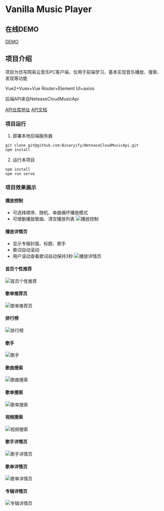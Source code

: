 # Vanilla Music Player

## 在线DEMO
[DEMO](http://101.33.214.39/)

## 项目介绍
项目为仿写网易云音乐PC客户端，仅用于前端学习，基本实现音乐播放、搜索、发现等功能

Vue2+Vuex+Vue Router+Element UI+axios

后端API来自NeteaseCloudMusicApi

[API仓库地址](https://github.com/Binaryify/NeteaseCloudMusicApi) [API文档](https://neteasecloudmusicapi.vercel.app/#/)

### 项目运行
1. 部署本地后端服务器
```shell
git clone git@github.com:Binaryify/NeteaseCloudMusicApi.git 
npm install
```
2. 运行本项目
```shell
npm install
npm run serve
```

### 项目效果展示
#### 播放控制
- 可选择顺序、随机、单曲循环播放模式
- 可增删播放歌曲、清空播放列表
![播放控制](https://raw.githubusercontent.com/linyibin97/vue-music-player/master/img/%E6%92%AD%E6%94%BE%E6%8E%A7%E5%88%B6.png)

#### 播放详情页
- 显示专辑封面、标题、歌手
- 歌词自动滚动
- 用户滚动查看歌词自动保持3秒
![播放详情页](https://raw.githubusercontent.com/linyibin97/vue-music-player/master/img/%E6%92%AD%E6%94%BE%E8%AF%A6%E6%83%85%E9%A1%B5.png)

#### 首页个性推荐
![首页个性推荐](https://raw.githubusercontent.com/linyibin97/vue-music-player/master/img/%E4%B8%AA%E6%80%A7%E6%8E%A8%E8%8D%90.png)

#### 歌单推荐页
![歌单推荐页](https://raw.githubusercontent.com/linyibin97/vue-music-player/master/img/%E6%AD%8C%E5%8D%95%E6%8E%A8%E8%8D%90.png)

#### 排行榜
![排行榜](https://raw.githubusercontent.com/linyibin97/vue-music-player/master/img/%E6%8E%92%E8%A1%8C%E6%A6%9C.png)

#### 歌手
![歌手](https://raw.githubusercontent.com/linyibin97/vue-music-player/master/img/%E6%AD%8C%E6%89%8B.png)

#### 歌曲搜索
![歌曲搜索](https://raw.githubusercontent.com/linyibin97/vue-music-player/master/img/%E6%90%9C%E7%B4%A2%E6%AD%8C%E6%9B%B2.png)

#### 歌单搜索
![歌单搜索](https://raw.githubusercontent.com/linyibin97/vue-music-player/master/img/%E6%AD%8C%E5%8D%95%E6%90%9C%E7%B4%A2.png)

#### 视频搜索
![视频搜索](https://raw.githubusercontent.com/linyibin97/vue-music-player/master/img/%E8%A7%86%E9%A2%91%E6%90%9C%E7%B4%A2.png)

#### 歌手详情页
![歌手详情页](https://raw.githubusercontent.com/linyibin97/vue-music-player/master/img/%E6%AD%8C%E6%89%8B%E8%AF%A6%E6%83%85%E9%A1%B5.png)

#### 歌单详情页
![歌单详情页](https://raw.githubusercontent.com/linyibin97/vue-music-player/master/img/%E6%AD%8C%E5%8D%95%E8%AF%A6%E6%83%85%E9%A1%B5.png)

#### 专辑详情页
![专辑详情页](https://raw.githubusercontent.com/linyibin97/vue-music-player/master/img/%E4%B8%93%E8%BE%91%E8%AF%A6%E6%83%85%E9%A1%B5.png)
